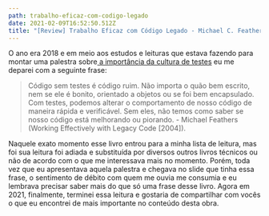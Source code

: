 ```yaml
---
path: trabalho-eficaz-com-codigo-legado
date: 2021-02-09T16:52:50.512Z
title: "[Review] Trabalho Eficaz com Código Legado - Michael C. Feathers"
---
```

O ano era 2018 e em meio aos estudos e leituras que estava fazendo para montar uma palestra sobre[ a importância da cultura de testes](https://diegoborgs.com.br/blog/a-import%C3%A2ncia-da-cultura-de-tdd-na-vida-dos-desenvolvedores-e-dos-n%C3%A3o-desenvolvedores%E2%80%8B) eu me deparei com a seguinte frase:

> Código sem testes é código ruim. Não importa o quão bem escrito, nem se ele é bonito, orientado a objetos ou se foi bem encapsulado. Com testes, podemos alterar o comportamento de nosso código de maneira rápida e verificável. Sem eles, não temos como saber se nosso código está melhorando ou piorando. - Michael Feathers (Working Effectively with Legacy Code \[2004]).

Naquele exato momento esse livro entrou para a minha lista de leitura, mas foi sua leitura foi adiada e substituída por diversos outros livros técnicos ou não de acordo com o que me interessava mais no momento. Porém, toda vez que eu apresentava aquela palestra e chegava no slide que tinha essa frase, o sentimento de débito com quem me ouvia me consumia e eu lembrava precisar saber mais do que só uma frase desse livro. Agora em 2021, finalmente, terminei essa leitura e gostaria de compartilhar com vocês o que eu encontrei de mais importante no conteúdo desta obra.